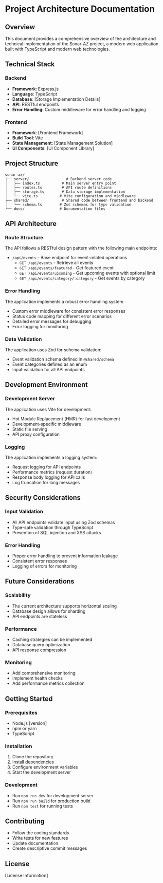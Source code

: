 # Project Architecture Documentation

## Overview
This document provides a comprehensive overview of the architecture and technical implementation of the Sonar-AZ project, a modern web application built with TypeScript and modern web technologies.

## Technical Stack

### Backend
- **Framework**: Express.js
- **Language**: TypeScript
- **Database**: [Storage Implementation Details]
- **API**: RESTful endpoints
- **Error Handling**: Custom middleware for error handling and logging

### Frontend
- **Framework**: [Frontend Framework]
- **Build Tool**: Vite
- **State Management**: [State Management Solution]
- **UI Components**: [UI Component Library]

## Project Structure

```
sonar-az/
├── server/                 # Backend server code
│   ├── index.ts          # Main server entry point
│   ├── routes.ts         # API route definitions
│   ├── storage.ts        # Data storage implementation
│   └── vite.ts          # Vite configuration and middleware
├── shared/               # Shared code between frontend and backend
│   └── schema.ts        # Zod schemas for type validation
└── docs/                # Documentation files
```

## API Architecture

### Route Structure
The API follows a RESTful design pattern with the following main endpoints:

- `/api/events` - Base endpoint for event-related operations
  - `GET /api/events` - Retrieve all events
  - `GET /api/events/featured` - Get featured event
  - `GET /api/events/upcoming` - Get upcoming events with optional limit
  - `GET /api/events/category/:category` - Get events by category

### Error Handling
The application implements a robust error handling system:
- Custom error middleware for consistent error responses
- Status code mapping for different error scenarios
- Detailed error messages for debugging
- Error logging for monitoring

### Data Validation
The application uses Zod for schema validation:
- Event validation schema defined in `@shared/schema`
- Event categories defined as an enum
- Input validation for all API endpoints

## Development Environment

### Development Server
The application uses Vite for development:
- Hot Module Replacement (HMR) for fast development
- Development-specific middleware
- Static file serving
- API proxy configuration

### Logging
The application implements a logging system:
- Request logging for API endpoints
- Performance metrics (request duration)
- Response body logging for API calls
- Log truncation for long messages

## Security Considerations

### Input Validation
- All API endpoints validate input using Zod schemas
- Type-safe validation through TypeScript
- Prevention of SQL injection and XSS attacks

### Error Handling
- Proper error handling to prevent information leakage
- Consistent error responses
- Logging of errors for monitoring

## Future Considerations

### Scalability
- The current architecture supports horizontal scaling
- Database design allows for sharding
- API endpoints are stateless

### Performance
- Caching strategies can be implemented
- Database query optimization
- API response compression

### Monitoring
- Add comprehensive monitoring
- Implement health checks
- Add performance metrics collection

## Getting Started

### Prerequisites
- Node.js [version]
- npm or yarn
- TypeScript

### Installation
1. Clone the repository
2. Install dependencies
3. Configure environment variables
4. Start the development server

### Development
- Run `npm run dev` for development server
- Run `npm run build` for production build
- Run `npm test` for running tests

## Contributing
- Follow the coding standards
- Write tests for new features
- Update documentation
- Create descriptive commit messages

## License
[License Information]
